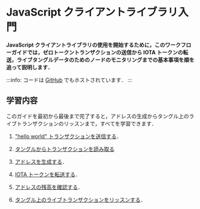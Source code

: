 # JavaScript クライアントライブラリ入門
<!-- # Get started with the JavaScript client library -->

**JavaScript クライアントライブラリの使用を開始するために，このワークフローガイドでは，ゼロトークントランザクションの送信から IOTA トークンの転送，ライブタングルデータのためのノードのモニタリングまでの基本事項を順を追って説明します．**
<!-- **To help you get started with the JavaScript client library, this workflow guide walks you through the essentials from sending a zero-value transaction to transferring IOTA tokens and monitoring a node for live Tangle data.** -->

:::info:
コードは [GitHub](https://github.com/iota-community/javascript-iota-workshop) でもホストされています．
:::
<!-- :::info: -->
<!-- The code is also hosted on [GitHub](https://github.com/iota-community/javascript-iota-workshop). -->
<!-- ::: -->

## 学習内容
<!-- ## What you will learn -->

このガイドを最初から最後まで完了すると，アドレスの生成からタングル上のライブトランザクションのリッスンまで，すべてを学習できます．
<!-- If you complete this guide from beginning to end, you'll learn everything from generating addresses to listening for live transaction on the Tangle. -->

1. ["hello world" トランザクションを送信する](../js/send-your-first-bundle.md)．
<!-- 1. [Send a "hello world" transaction](../js/send-your-first-bundle.md) -->

2. [タングルからトランザクションを読み取る](../js/read-transactions.md)
<!-- 2. [Read transactions from the Tangle](../js/read-transactions.md) -->

3. [アドレスを生成する](../js/generate-an-address.md)．
<!-- 3. [Generate an address](../js/generate-an-address.md) -->

4. [IOTA トークンを転送する](../js/transfer-iota-tokens.md)．
<!-- 4. [Transfer IOTA tokens](../js/transfer-iota-tokens.md) -->

5. [アドレスの残高を確認する](../js/check-balance.md)．
<!-- 5. [Check the balance of an address](../js/check-balance.md) -->

6. [タングル上のライブトランザクションをリッスンする](../js/listen-for-transactions.md)．
<!-- 6. [Listen for live transactions on the Tangle](../js/listen-for-transactions.md) -->
